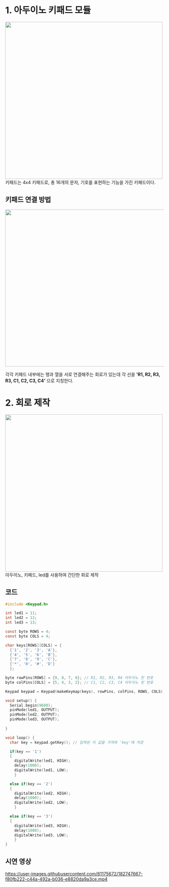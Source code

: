# 1. 아두이노 키패드 모듈
<img src="https://user-images.githubusercontent.com/81175672/182746147-3a341f6f-ad2f-4c9d-b1b2-2198d8f2a6d1.jpg"  width="500" height="500"/>               
키패드는 4x4 키패드로, 총 16개의 문자, 기호를 표현하는 기능을 가진 키패드이다. 

## 키패드 연결 방법
<img src="https://user-images.githubusercontent.com/81175672/182747429-04080e67-d052-4db9-a7f7-669614324b4e.JPG"  width="700" height="500"/>              

각각 키패드 내부에는 행과 열을 서로 연결해주는 회로가 있는데 각 선을 **'R1, R2, R3, R3, C1, C2, C3, C4'** 으로 지칭한다.

# 2. 회로 제작
<img src="https://user-images.githubusercontent.com/81175672/182747301-efbe763f-cdf1-4bd3-9f73-cda6cf981c80.jpg"  width="500" height="500"/>             
아두이노, 키패드, led를 사용하여 간단한 회로 제작

## 코드
```C
#include <Keypad.h>

int led1 = 11;
int led2 = 12;
int led3 = 13;

const byte ROWS = 4;
const byte COLS = 4;

char keys[ROWS][COLS] = {
  {'1', '2', '3', 'A'},
  {'4', '5', '6', 'B'},
  {'7', '8', '9', 'C'},
  {'*', '0', '#', 'D'}
  };

byte rowPins[ROWS] = {9, 8, 7, 6}; // R1, R2, R3, R4 아두이노 핀 번호
byte colPins[COLS] = {5, 4, 3, 2}; // C1, C2, C3, C4 아두이노 핀 번호

Keypad keypad = Keypad(makeKeymap(keys), rowPins, colPins, ROWS, COLS);

void setup() {
  Serial.begin(9600);
  pinMode(led1, OUTPUT);
  pinMode(led2, OUTPUT);
  pinMode(led3, OUTPUT);
  
}

void loop() {
  char key = keypad.getKey(); // 입력된 키 값을 가져와 'key'에 저장

  if(key == '1')
  { 
    digitalWrite(led1, HIGH);
    delay(1000);
    digitalWrite(led1, LOW);
    }

  else if(key == '2')
  { 
    digitalWrite(led2, HIGH);
    delay(1000);
    digitalWrite(led2, LOW);
    }

  else if(key == '3')
  { 
    digitalWrite(led3, HIGH);
    delay(1000);
    digitalWrite(led3, LOW);
    }
}
```
## 시연 영상       
https://user-images.githubusercontent.com/81175672/182747667-f80fb222-c44a-492a-b036-e8820da9a3ce.mp4
